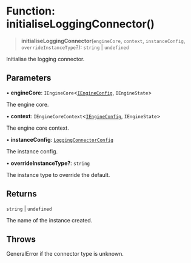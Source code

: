 # Function: initialiseLoggingConnector()

> **initialiseLoggingConnector**(`engineCore`, `context`, `instanceConfig`, `overrideInstanceType`?): `string` \| `undefined`

Initialise the logging connector.

## Parameters

• **engineCore**: `IEngineCore`\<[`IEngineConfig`](../interfaces/IEngineConfig.md), `IEngineState`\>

The engine core.

• **context**: `IEngineCoreContext`\<[`IEngineConfig`](../interfaces/IEngineConfig.md), `IEngineState`\>

The engine core context.

• **instanceConfig**: [`LoggingConnectorConfig`](../type-aliases/LoggingConnectorConfig.md)

The instance config.

• **overrideInstanceType?**: `string`

The instance type to override the default.

## Returns

`string` \| `undefined`

The name of the instance created.

## Throws

GeneralError if the connector type is unknown.
